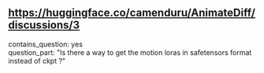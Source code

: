 ## https://huggingface.co/camenduru/AnimateDiff/discussions/3

contains_question: yes  
question_part: "Is there a way to get the motion loras in safetensors format instead of ckpt ?"